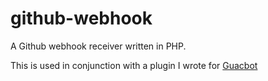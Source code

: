 github-webhook
==============

A Github webhook receiver written in PHP.

This is used in conjunction with a plugin I wrote for [Guacbot](https://github.com/prgmrbill/guacbot/)
